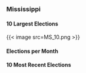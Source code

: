 ### Mississippi

#### 10 Largest Elections
{{< image src=MS_10.png >}}

#### Elections per Month

#### 10 Most Recent Elections

